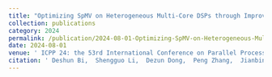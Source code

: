 ```yaml
---
title: "Optimizing SpMV on Heterogeneous Multi-Core DSPs through Improved Locality and Vectorization"
collection: publications
category: 2024
permalink: /publication/2024-08-01-Optimizing-SpMV-on-Heterogeneous-Multi-Core-DSPs-through-Improved-Locality-and-Vectorization
date: 2024-08-01
venue: ' ICPP 24: the 53rd International Conference on Parallel Processing '
citation: ' Deshun Bi,  Shengguo Li,  Dezun Dong,  Peng Zhang,  Jianbin Fang, &quot;Optimizing SpMV on Heterogeneous Multi-Core DSPs through Improved Locality and Vectorization.&quot;  ICPP 24: the 53rd International Conference on Parallel Processing , 2024.'
---
```


